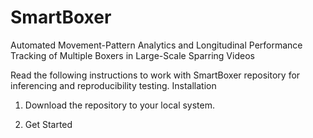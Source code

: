 # SmartBoxer
Automated Movement-Pattern Analytics and Longitudinal Performance Tracking of Multiple Boxers in Large-Scale Sparring Videos

Read the following instructions to work with SmartBoxer repository for inferencing and reproducibility testing.
Installation
1) Download the repository to your local system.

2) Get Started
   
